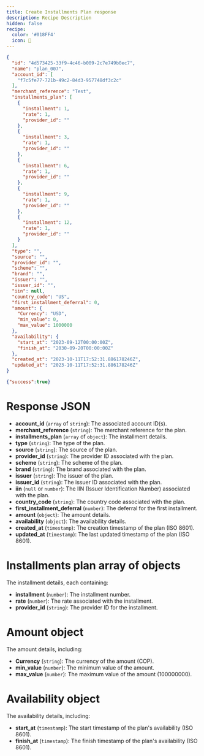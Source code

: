 ```yaml
---
title: Create Installments Plan response
description: Recipe Description
hidden: false
recipe:
  color: '#018FF4'
  icon: 🦉
---
```

```json JSON
{
  "id": "4d573425-33f9-4c46-b009-2c7e749b0ec7",
  "name": "plan_007",
  "account_id": [
    "f7c5fe77-721b-49c2-84d3-957748df3c2c"
  ],
  "merchant_reference": "Test",
  "installments_plan": [
    {
      "installment": 1,
      "rate": 1,
      "provider_id": ""
    },
    {
      "installment": 3,
      "rate": 1,
      "provider_id": ""
    },
    {
      "installment": 6,
      "rate": 1,
      "provider_id": ""
    },
    {
      "installment": 9,
      "rate": 1,
      "provider_id": ""
    },
    {
      "installment": 12,
      "rate": 1,
      "provider_id": ""
    }
  ],
  "type": "",
  "source": "",
  "provider_id": "",
  "scheme": "",
  "brand": "",
  "issuer": "",
  "issuer_id": "",
  "iin": null,
  "country_code": "US",
  "first_installment_deferral": 0,
  "amount": {
    "Currency": "USD",
    "min_value": 0,
    "max_value": 1000000
  },
  "availability": {
    "start_at": "2023-09-12T00:00:00Z",
    "finish_at": "2030-09-20T00:00:00Z"
  },
  "created_at": "2023-10-11T17:52:31.886178246Z",
  "updated_at": "2023-10-11T17:52:31.886178246Z"
}
```

```json Response Example
{"success":true}
```

# Response JSON

<!-- json@1-4,7,8,35-45,50,54-60 -->

<ul>
  <li><b>account_id</b> (<code>array</code> of <code>string</code>): The associated account ID(s).</li>
  <li><b>merchant_reference</b> (<code>string</code>): The merchant reference for the plan.</li>
  <li><b>installments_plan</b> (<code>array</code> of <code>object</code>): The installment details.</li>
  <li><b>type</b> (<code>string</code>): The type of the plan.</li>
  <li><b>source</b> (<code>string</code>): The source of the plan.</li>
  <li><b>provider_id</b> (<code>string</code>): The provider ID associated with the plan.</li>
  <li><b>scheme</b> (<code>string</code>): The scheme of the plan.</li>
  <li><b>brand</b> (<code>string</code>): The brand associated with the plan.</li>
  <li><b>issuer</b> (<code>string</code>): The issuer of the plan.</li>
  <li><b>issuer_id</b> (<code>string</code>): The issuer ID associated with the plan.</li>
  <li><b>iin</b> (<code>null</code> or <code>number</code>): The IIN (Issuer Identification Number) associated with the plan.</li>
  <li><b>country_code</b> (<code>string</code>): The country code associated with the plan.</li>
  <li><b>first_installment_deferral</b> (<code>number</code>): The deferral for the first installment.</li>
  <li><b>amount</b> (<code>object</code>): The amount details.</li>
  <li><b>availability</b> (<code>object</code>): The availability details.</li>
  <li><b>created_at</b> (<code>timestamp</code>): The creation timestamp of the plan (ISO 8601).</li>
  <li><b>updated_at</b> (<code>timestamp</code>): The last updated timestamp of the plan (ISO 8601).</li>
</ul>

# Installments plan array of objects

<!-- json@8-34 -->

The installment details, each containing:

<ul>
    <li><b>installment</b> (<code>number</code>): The installment number.</li>
    <li><b>rate</b> (<code>number</code>): The rate associated with the installment.</li>
    <li><b>provider_id</b> (<code>string</code>): The provider ID for the installment.</li>
  </ul>

# Amount object

<!-- json@45-49 -->

The amount details, including:

<ul>
    <li><b>Currency</b> (<code>string</code>): The currency of the amount (COP).</li>
    <li><b>min_value</b> (<code>number</code>): The minimum value of the amount.</li>
    <li><b>max_value</b> (<code>number</code>): The maximum value of the amount (100000000).</li>
  </ul>

# Availability object

<!-- json@50-53 -->

The availability details, including:

<ul>
    <li><b>start_at</b> (<code>timestamp</code>): The start timestamp of the plan's availability (ISO 8601).</li>
    <li><b>finish_at</b> (<code>timestamp</code>): The finish timestamp of the plan's availability (ISO 8601).</li>
  </ul>